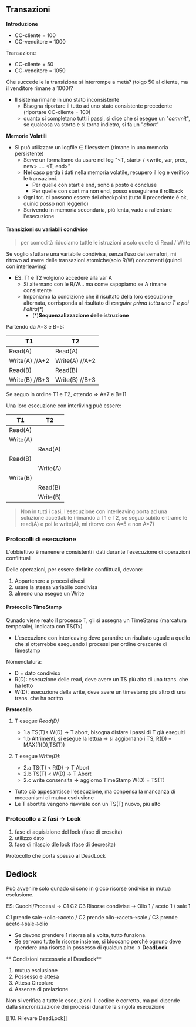## Transazioni
**Introduzione**
- CC-cliente = 100
- CC-venditore = 1000

Transazione
- CC-cliente = 50
- CC-venditore = 1050

Che succede le la transizione si interrompe a metà? (tolgo 50 al cliente, ma il venditore rimane a 1000)?
- Il sistema rimane in uno stato inconsistente
	- Bisogna riportare il tutto ad uno stato consistente precedente (riportare CC-cliente = 100)
	- quanto si completano tutti i passi, si dice che si esegue un "*commit*", se qualcosa va storto e si torna indietro, si fa un "*abort*"

**Memorie Volatili**
- Si può utilizzare un logfile $\in$ filesystem (rimane in una memoria persistente)
	- Serve un formalismo da usare nel log "<T, start> / <write, var, prec, new> .... <T, end>"
	- Nel caso perda i dati nella memoria volatile, recupero il log e verifico le transazioni.
		- Per quelle con start e end, sono a posto e concluse
		-   Per quelle con start ma non end, posso esseguirene il rollback 
	- Ogni tot. ci possono essere dei checkpoint (tutto il precedente è ok, quinid posso non leggerlo)
	- Scrivendo in memoria secondaria, più lenta, vado a rallentare l'esecuzione   

#### Transizioni su variabili condivise
> per comodità riduciamo tuttle le istruzioni a solo quelle di Read / Write

Se voglio sfuttare una variabile condivisa, senza l'uso dei semafori, mi ritrovo ad avere delle transazioni atomiche(solo R/W) concorrenti (quindi con interleaving)

- ES. T1 e T2 volgiono accedere alla var A
	- Si alternano con le R/W... ma come sapppiamo se A rimane consistente
	- Imponiamo la condizione che il risultato della loro esecuzione alternata, corrisponda  al risultato di *eseguire prima tutta una T e poi l'altra*(\*)
		- (*)**Sequenzalizzazione delle istruzione** 

Partendo da A=3 e B=5:

| T1       | T2       |
| -------- | -------- |
| Read(A)  | Read(A)  |
| Write(A) //A+2 | Write(A) //A+2 |
| Read(B)  | Read(B)  |
| Write(B) //B+3 |Write(B) //B+3  |

Se seguo in ordine T1 e T2, ottendo => A=7 e B=11

Una loro esecuzione con interliving può essere:

| T1       | T2       |
| -------- | -------- |
| Read(A)  |          |
| Write(A) |          |
|          | Read(A)  |
| Read(B)  |          |
|          | Write(A) |
| Write(B) |          |
|          | Read(B)  |
|          | Write(B) |

> Non in tutti i casi, l'esecuzione con interleaving porta ad una soluzione accettabile (rimando a T1 e T2, se seguo subito entrame le read(A) e poi le write(A), mi ritorvo con A=5 e non A=7)

### Protocolli di esecuzione

L'obbiettivo è manenere consistenti i dati durante l'esecuzione di operazioni conflittuali

Delle operazioni, per essere definite conflittuali, devono:
1. Appartenere a procesi divesi
2. usare la stessa variabile condivisa
3. almeno una esegue un Write

#### Protocollo TimeStamp
Qunado viene reato il processo T, gli si assegna un TimeStamp (marcatura temporale), indicata con TS(Tx)
- L'esecuzione con interleaving deve garantire un risultato uguale a quello che si otterrebbe eseguendo i processi per ordine crescente di timestamp

Nomenclatura:
- D = dato condiviso
- R(D): esecuzione delle read, deve avere un TS più alto di una trans. che ha letto
- W(D): esecuzione della write, deve avere un timestamp più altro di una trans. che ha scritto

**Protocollo**
1. T esegue *Read(D)*
	- 1.a TS(T)< W(D) -> T abort, bisogna disfare i passi di T già eseguiti
	- 1.b Altrimenti, si esegue la lettua -> si aggiornano i TS, R(D) = MAX(R(D),TS(T))

1. T esegue *Write(D)*:
    - 2.a TS(T) < R(D) -> T Abort
	- 2.b TS(T) < W(D) -> T Abort
	- 2.c write consensita  -> aggiorno TimeStamp W(D) = TS(T)

- Tutto ciò appesantisce l'esecuzione, ma conpensa la mancanza di meccanismi di mutua esclusione
- Le T abortite vengono riavviate con un TS(T) nuovo, più alto

### Protocollo a 2 fasi -> Lock
1. fase di aquisizione del lock (fase di crescita)
2. utilizzo dato
3. fase di rilascio dle lock (fase di decresita)

Protocollo che porta spesso al DeadLock

## Dedlock
Può avvenire solo qunado ci sono in gioco risorse ondivise in mutua esclusione.

ES:
Cuochi/Processi -> C1 C2 C3
Risorse condivise -> Olio 1 / aceto 1 / sale 1

C1 prende sale->olio->aceto / C2 prende olio->aceto->sale / C3 prende aceto->sale->olio
- Se devono prendere 1 risorsa alla volta, tutto funziona.
- Se servono tutte le risorse insieme, si bloccano perchè ognuno deve rpendere una risorsa in possesso di qualcun altro -> **DeadLock**

** Condizioni necessarie al Deadlock**
1. mutua esclusione
2. Possesso e attesa
1. Attesa Circolare
2. Assenza di prelazione

Non si verifica a tutte le esecuzioni. Il codice è corretto, ma poi dipende dalla sincronizzazione dei processi durante la singola esecuzione

[[10. Rilevare DeadLock]]